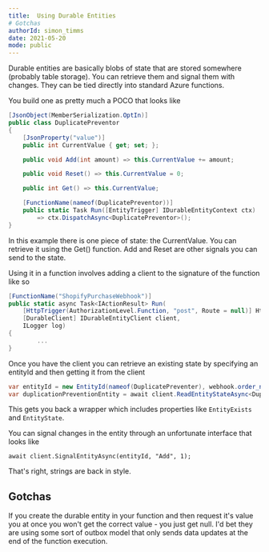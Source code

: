 ```yaml
---
title:  Using Durable Entities
# Gotchas
authorId: simon_timms
date: 2021-05-20
mode: public
---
```




Durable entities are basically blobs of state that are stored somewhere (probably table storage). You can retrieve them and signal them with changes. They can be tied directly into standard Azure functions. 

You build one as pretty much a POCO that looks like 

```csharp
[JsonObject(MemberSerialization.OptIn)]
public class DuplicatePreventor
{
    [JsonProperty("value")]
    public int CurrentValue { get; set; };

    public void Add(int amount) => this.CurrentValue += amount;

    public void Reset() => this.CurrentValue = 0;

    public int Get() => this.CurrentValue;

    [FunctionName(nameof(DuplicatePreventor))]
    public static Task Run([EntityTrigger] IDurableEntityContext ctx)
        => ctx.DispatchAsync<DuplicatePreventor>();
} 
```

In this example there is one piece of state: the CurrentValue. You can retrieve it using the Get() function. Add and Reset are other signals you can send to the state. 

Using it in a function involves adding a client to the signature of the function like so 

```csharp
[FunctionName("ShopifyPurchaseWebhook")]
public static async Task<IActionResult> Run(
    [HttpTrigger(AuthorizationLevel.Function, "post", Route = null)] HttpRequest req,
    [DurableClient] IDurableEntityClient client,
    ILogger log)
{
        ...
}
```            

Once you have the client you can retrieve an existing state by specifying an entityId and then getting it from the client
```csharp
var entityId = new EntityId(nameof(DuplicatePreventer), webhook.order_number.ToString());
var duplicationPreventionEntity = await client.ReadEntityStateAsync<DuplicatePreventer>(entityId);
```

This gets you back a wrapper which includes properties like `EntityExists` and `EntityState`. 

You can signal changes in the entity through an unfortunate interface that looks like 

```
await client.SignalEntityAsync(entityId, "Add", 1);
```

That's right, strings are back in style. 

## Gotchas

If you create the durable entity in your function and then request it's value you at once you won't get the correct value - you just get null. I'd bet they are using some sort of outbox model that only sends data updates at the end of the function execution. 
